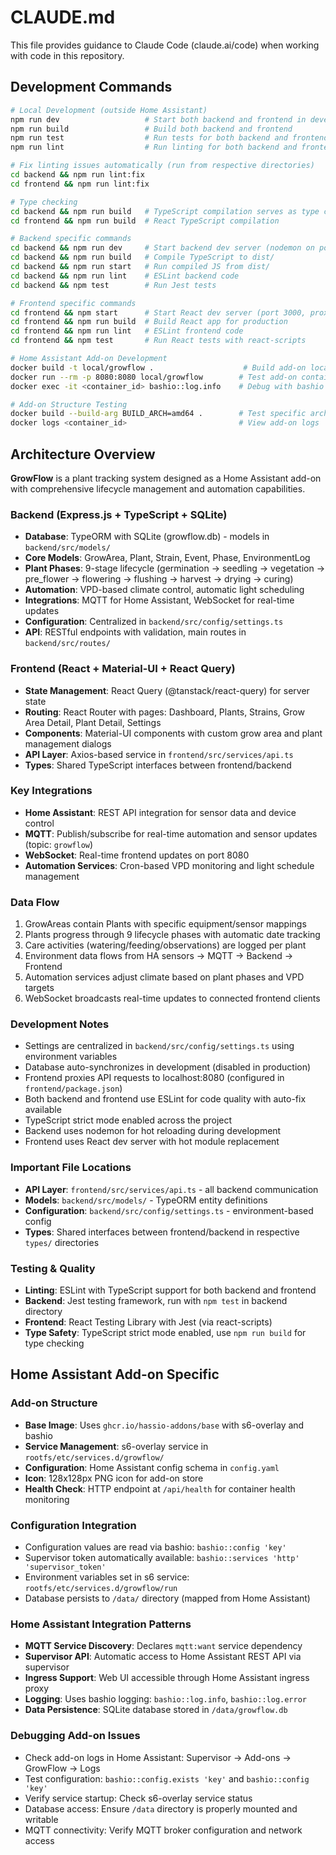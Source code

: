 # CLAUDE.md

This file provides guidance to Claude Code (claude.ai/code) when working with code in this repository.

## Development Commands

```bash
# Local Development (outside Home Assistant)
npm run dev                   # Start both backend and frontend in development mode
npm run build                 # Build both backend and frontend
npm run test                  # Run tests for both backend and frontend
npm run lint                  # Run linting for both backend and frontend

# Fix linting issues automatically (run from respective directories)
cd backend && npm run lint:fix
cd frontend && npm run lint:fix

# Type checking
cd backend && npm run build   # TypeScript compilation serves as type check
cd frontend && npm run build  # React TypeScript compilation

# Backend specific commands
cd backend && npm run dev     # Start backend dev server (nodemon on port 8080)
cd backend && npm run build   # Compile TypeScript to dist/
cd backend && npm run start   # Run compiled JS from dist/
cd backend && npm run lint    # ESLint backend code
cd backend && npm test        # Run Jest tests

# Frontend specific commands  
cd frontend && npm start      # Start React dev server (port 3000, proxies to backend)
cd frontend && npm run build  # Build React app for production
cd frontend && npm run lint   # ESLint frontend code  
cd frontend && npm test       # Run React tests with react-scripts

# Home Assistant Add-on Development
docker build -t local/growflow .                    # Build add-on locally
docker run --rm -p 8080:8080 local/growflow        # Test add-on container
docker exec -it <container_id> bashio::log.info    # Debug with bashio commands

# Add-on Structure Testing
docker build --build-arg BUILD_ARCH=amd64 .        # Test specific architecture
docker logs <container_id>                         # View add-on logs
```

## Architecture Overview

**GrowFlow** is a plant tracking system designed as a Home Assistant add-on with comprehensive lifecycle management and automation capabilities.

### Backend (Express.js + TypeScript + SQLite)

- **Database**: TypeORM with SQLite (growflow.db) - models in `backend/src/models/`
- **Core Models**: GrowArea, Plant, Strain, Event, Phase, EnvironmentLog
- **Plant Phases**: 9-stage lifecycle (germination → seedling → vegetation → pre_flower → flowering → flushing → harvest → drying → curing)
- **Automation**: VPD-based climate control, automatic light scheduling
- **Integrations**: MQTT for Home Assistant, WebSocket for real-time updates
- **Configuration**: Centralized in `backend/src/config/settings.ts`
- **API**: RESTful endpoints with validation, main routes in `backend/src/routes/`

### Frontend (React + Material-UI + React Query)

- **State Management**: React Query (@tanstack/react-query) for server state
- **Routing**: React Router with pages: Dashboard, Plants, Strains, Grow Area Detail, Plant Detail, Settings
- **Components**: Material-UI components with custom grow area and plant management dialogs
- **API Layer**: Axios-based service in `frontend/src/services/api.ts`
- **Types**: Shared TypeScript interfaces between frontend/backend

### Key Integrations

- **Home Assistant**: REST API integration for sensor data and device control
- **MQTT**: Publish/subscribe for real-time automation and sensor updates (topic: `growflow`)
- **WebSocket**: Real-time frontend updates on port 8080
- **Automation Services**: Cron-based VPD monitoring and light schedule management

### Data Flow

1. GrowAreas contain Plants with specific equipment/sensor mappings
2. Plants progress through 9 lifecycle phases with automatic date tracking
3. Care activities (watering/feeding/observations) are logged per plant
4. Environment data flows from HA sensors → MQTT → Backend → Frontend
5. Automation services adjust climate based on plant phases and VPD targets
6. WebSocket broadcasts real-time updates to connected frontend clients

### Development Notes

- Settings are centralized in `backend/src/config/settings.ts` using environment variables
- Database auto-synchronizes in development (disabled in production)
- Frontend proxies API requests to localhost:8080 (configured in `frontend/package.json`)
- Both backend and frontend use ESLint for code quality with auto-fix available
- TypeScript strict mode enabled across the project
- Backend uses nodemon for hot reloading during development
- Frontend uses React dev server with hot module replacement

### Important File Locations

- **API Layer**: `frontend/src/services/api.ts` - all backend communication
- **Models**: `backend/src/models/` - TypeORM entity definitions
- **Configuration**: `backend/src/config/settings.ts` - environment-based config
- **Types**: Shared interfaces between frontend/backend in respective `types/` directories

### Testing & Quality

- **Linting**: ESLint with TypeScript support for both backend and frontend
- **Backend**: Jest testing framework, run with `npm test` in backend directory
- **Frontend**: React Testing Library with Jest (via react-scripts)
- **Type Safety**: TypeScript strict mode enabled, use `npm run build` for type checking

## Home Assistant Add-on Specific

### Add-on Structure
- **Base Image**: Uses `ghcr.io/hassio-addons/base` with s6-overlay and bashio
- **Service Management**: s6-overlay service in `rootfs/etc/services.d/growflow/`
- **Configuration**: Home Assistant config schema in `config.yaml`
- **Icon**: 128x128px PNG icon for add-on store
- **Health Check**: HTTP endpoint at `/api/health` for container health monitoring

### Configuration Integration
- Configuration values are read via bashio: `bashio::config 'key'`
- Supervisor token automatically available: `bashio::services 'http' 'supervisor_token'`
- Environment variables set in s6 service: `rootfs/etc/services.d/growflow/run`
- Database persists to `/data/` directory (mapped from Home Assistant)

### Home Assistant Integration Patterns
- **MQTT Service Discovery**: Declares `mqtt:want` service dependency
- **Supervisor API**: Automatic access to Home Assistant REST API via supervisor
- **Ingress Support**: Web UI accessible through Home Assistant ingress proxy
- **Logging**: Uses bashio logging: `bashio::log.info`, `bashio::log.error`
- **Data Persistence**: SQLite database stored in `/data/growflow.db`

### Debugging Add-on Issues
- Check add-on logs in Home Assistant: Supervisor → Add-ons → GrowFlow → Logs
- Test configuration: `bashio::config.exists 'key'` and `bashio::config 'key'`
- Verify service startup: Check s6-overlay service status
- Database access: Ensure `/data` directory is properly mounted and writable
- MQTT connectivity: Verify MQTT broker configuration and network access
